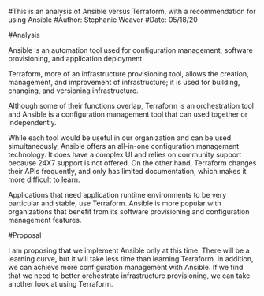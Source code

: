 #This is an analysis of Ansible versus Terraform, with a recommendation for using Ansible
#Author: Stephanie Weaver
#Date: 05/18/20


#Analysis

Ansible is an automation tool used for configuration management, software provisioning, and application deployment. 

Terraform, more of an infrastructure provisioning tool, allows the creation, management, and improvement of infrastructure; it is used for building, changing, and versioning infrastructure.

Although some of their functions overlap, Terraform is an orchestration tool and Ansible is a configuration management tool that can used together or independently.

While each tool would be useful in our organization and can be used simultaneously, Ansible offers an all-in-one configuration management technology. It does have a complex UI and relies on community support because 24X7 support is not offered. On the other hand, Terraform changes their APIs frequently, and only has limited documentation, which makes it more difficult to learn.

Applications that need application runtime environments to be very particular and stable, use Terraform. Ansible is more popular with organizations that benefit from its software provisioning and configuration management features.


#Proposal

I am proposing that we implement Ansible only at this time. There will be a learning curve, but it will take less time than learning Terraform. In addition, we can achieve more configuration management with Ansible. If we find that we need to better orchestrate infrastructure provisioning, we can take another look at using Terraform.
